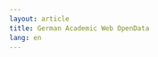 ```yaml
---
layout: article
title: German Academic Web OpenData
lang: en
---
```

<head>
    <style>
        .flex-container {
            display: flex;
            justify-content: space-between;
            background-color: white;
        }

        .flex-container > div {
            background-color: white;
            width: 1000px;
            margin: 10px;
            text-align: center;
            line-height: 75px;
            font-size: 30px;
        }
    </style>
</head>

## what
The German Academic Web OpenData is a collection of snapshots of German academic institutions consisting of semiannual web crawls from 2012 onwards.

Each of the snapshots includes around 100 million crawled web pages amounting to about 6 TB each.

## why
While there are institutions like the [Internet Archive](https://www.archive.org), which aim to archive and make accessible the history of websites, German acadmic institutions are not well crawled in-depth. Knowledge published online by academic institutions might not be available or preserved for future scientific study.

The curated corpus of German academic institution website snapshots reflects the evolution of scientific progress and communication and aims to make the data easily accessible for academic research.

## how
To get snapshots of the German Academic Web we crawl biannually in July and December all German academic institutions with the right to award doctorates as well as all institutions by the Fraunhofer and Max-Planck societies. The seeds are created new for every iteration and specific subsets, like source code management or e-learning platforms are excluded.

## dataset
The sets of crawled URLs including timestamps are available through  in the Zenodo. For more information, see [Downloads](downloads.md).

<div class="flex-container">
    <div><a href="map.html"><img src="/assets/images/logo/uni_network.svg" style="width: 33%; height: auto;"><br>Map</a></div>
    <div><a href="basic_statistics.html"><img src="/assets/images/logo/bar-chart.svg" style="width: 33%; height: auto;"><br>Basic Statistics</a></div>
</div>

<div class="flex-container">
    <div><a href="universities.html"><img src="/assets/images/logo/iconfinder_238_bank_banking_online_university_building_education_3957679.svg" style="width: 50%; heigth: auto;"><br>Universities</a></div>
    <div><a href="mpis.html"><img src="/assets/images/logo/am_home-3373c950b109d16c9a5e494944afabe3.png" style="width: 50%; heigth: auto;"><br>Max-Planck</a></div>
    <div><a href="fhis.html"><img src="/assets/images/logo/fraunhofer_logo.svg" style="width: 50%; height: auto;" /><br>Fraunhofer</a></div>
</div>

## statistics

For more details, see [Statistics](basic_statistics.md).

### Latest Crawl

<img src="https://amor.cms.hu-berlin.de/~jaeschkr/crawler/progress.svg" alt="Crawl progress">


## data model and features
The crawled web pages are crawled by an instance of [Heritrix](https://www.github.com/internetarchive/heritrix3) and stored in Web ARChive archiving format, which are indexed in compact CDX index files.

## example usage
The content of the files may be processed by cluster-computing frameworks like [Apache Spark](https://spark.apache.org/). The corpus and derived data might be used for training of machine learning algorithms to answer research questions like:

- How do personal web pages on academic servers evolve?
- Can differences between departments regarding outside communication be determined regarding
  - the scientific community?
  - including citzens and opening up fields of science to the broader public?
- How prominent are different kinds of publications and/or presentations displayed?
- How connected are the different departments between institutions?
- Is an institution more focused on research or teaching?
  - Can we compute a score/metric based on different patterns discovered by machine learning algorithms?
- Can we find clusters of highly connected institutions?
- Are there central players in the German academic web?
- Has/had the excellence strategy an impact on the web presence?

## about
### team

[Prof. Dr. rer. nat. Robert Jäschke](https://www.ibi.hu-berlin.de/de/ueber-uns/personen/jaeschke)

[Michael Paris](https://www.ibi.hu-berlin.de/de/ueber-uns/personen/paris)

[Lars Ganser](https://www.ibi.hu-berlin.de/de/ueber-uns/personen/ganser)

[Information Processing and Analytics research group](https://www.ibi.hu-berlin.de/en/research/Information-processing)

### supported additionally by
<a href="https://www.regio-project.org/"><img src="/assets/images/logo/regio.svg" alt="REGIO" /></a>

<a href="https://www.l3s.de/en"><img src="/assets/images/logo/L3S_Logo_NEU_small.jpg" alt="L3S"  style ="width: 10%; height: auto;" /></a>